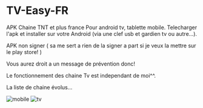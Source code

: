 # TV-Easy-FR
APK Chaine TNT et plus france Pour android tv, tablette mobile.
Telecharger l'apk et installer sur votre Android (via une clef usb et gardien tv ou autre...).

APK non signer ( sa me sert a rien de la signer a part si je veux la mettre sur le play store! )

Vous aurez droit a un message de prévention donc!


Le fonctionnement des chaine Tv est independant de moi^^.

La liste de chaine évolus...

![mobile](https://github.com/lafouine022/TV-Easy-FR/assets/119431960/63c71a80-9ccf-4308-9e8e-fabd6c7b003c)
![tv](https://github.com/lafouine022/TV-Easy-FR/assets/119431960/6cc3b63d-dfb3-48d0-8338-7449720f3b0f)

